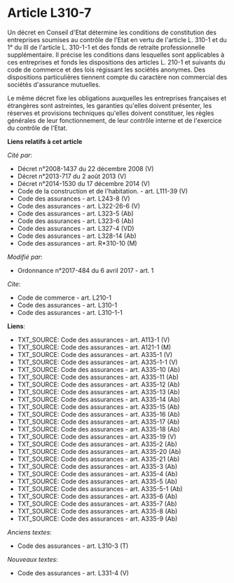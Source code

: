 # Article L310-7

Un décret en Conseil d'Etat détermine les conditions de constitution des entreprises soumises au contrôle de l'Etat en vertu
de l'article L. 310-1 et du 1° du III de l'article L. 310-1-1 et des fonds de retraite professionnelle supplémentaire. Il
précise les conditions dans lesquelles sont applicables à ces entreprises et fonds les dispositions des articles L. 210-1 et
suivants du code de commerce et des lois régissant les sociétés anonymes. Des dispositions particulières tiennent compte du
caractère non commercial des sociétés d'assurance mutuelles.

Le même décret fixe les obligations auxquelles les entreprises françaises et étrangères sont astreintes, les garanties
qu'elles doivent présenter, les réserves et provisions techniques qu'elles doivent constituer, les règles générales de leur
fonctionnement, de leur contrôle interne et de l'exercice du contrôle de l'Etat.

**Liens relatifs à cet article**

_Cité par_:

  - Décret n°2008-1437 du 22 décembre 2008 (V)
  - Décret n°2013-717 du 2 août 2013 (V)
  - Décret n°2014-1530 du 17 décembre 2014 (V)
  - Code de la construction et de l'habitation. - art. L111-39 (V)
  - Code des assurances - art. L243-8 (V)
  - Code des assurances - art. L322-26-6 (V)
  - Code des assurances - art. L323-5 (Ab)
  - Code des assurances - art. L323-6 (Ab)
  - Code des assurances - art. L327-4 (VD)
  - Code des assurances - art. L328-14 (Ab)
  - Code des assurances - art. R*310-10 (M)

_Modifié par_:

  - Ordonnance n°2017-484 du 6 avril 2017 - art. 1

_Cite_:

  - Code de commerce - art. L210-1
  - Code des assurances - art. L310-1
  - Code des assurances - art. L310-1-1

**Liens**:

  - TXT_SOURCE: Code des assurances - art. A113-1 (V)
  - TXT_SOURCE: Code des assurances - art. A121-1 (M)
  - TXT_SOURCE: Code des assurances - art. A335-1 (V)
  - TXT_SOURCE: Code des assurances - art. A335-1-1 (V)
  - TXT_SOURCE: Code des assurances - art. A335-10 (Ab)
  - TXT_SOURCE: Code des assurances - art. A335-11 (Ab)
  - TXT_SOURCE: Code des assurances - art. A335-12 (Ab)
  - TXT_SOURCE: Code des assurances - art. A335-13 (Ab)
  - TXT_SOURCE: Code des assurances - art. A335-14 (Ab)
  - TXT_SOURCE: Code des assurances - art. A335-15 (Ab)
  - TXT_SOURCE: Code des assurances - art. A335-16 (Ab)
  - TXT_SOURCE: Code des assurances - art. A335-17 (Ab)
  - TXT_SOURCE: Code des assurances - art. A335-18 (Ab)
  - TXT_SOURCE: Code des assurances - art. A335-19 (V)
  - TXT_SOURCE: Code des assurances - art. A335-2 (Ab)
  - TXT_SOURCE: Code des assurances - art. A335-20 (Ab)
  - TXT_SOURCE: Code des assurances - art. A335-21 (Ab)
  - TXT_SOURCE: Code des assurances - art. A335-3 (Ab)
  - TXT_SOURCE: Code des assurances - art. A335-4 (Ab)
  - TXT_SOURCE: Code des assurances - art. A335-5 (Ab)
  - TXT_SOURCE: Code des assurances - art. A335-5-1 (Ab)
  - TXT_SOURCE: Code des assurances - art. A335-6 (Ab)
  - TXT_SOURCE: Code des assurances - art. A335-7 (Ab)
  - TXT_SOURCE: Code des assurances - art. A335-8 (Ab)
  - TXT_SOURCE: Code des assurances - art. A335-9 (Ab)

_Anciens textes_:

  - Code des assurances - art. L310-3 (T)

_Nouveaux textes_:

  - Code des assurances - art. L331-4 (V)
